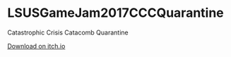 # LSUSGameJam2017CCCQuarantine
Catastrophic Crisis Catacomb Quarantine

[Download on itch.io](https://jh318.itch.io/catastrophic-crisis-catacomb-quarantine)
